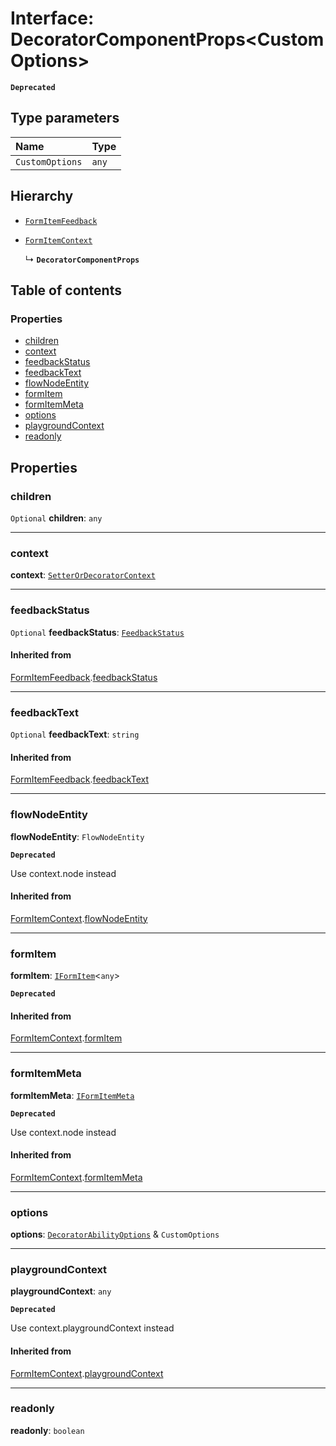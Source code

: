# Interface: DecoratorComponentProps\<CustomOptions>

**`Deprecated`**

## Type parameters

| Name | Type |
| :------ | :------ |
| `CustomOptions` | `any` |

## Hierarchy

* [`FormItemFeedback`](/auto-docs/form-core/interfaces/FormItemFeedback.md)

* [`FormItemContext`](/auto-docs/form-core/interfaces/FormItemContext.md)

  ↳ **`DecoratorComponentProps`**

## Table of contents

### Properties

* [children](/auto-docs/form-core/interfaces/DecoratorComponentProps.md#children)
* [context](/auto-docs/form-core/interfaces/DecoratorComponentProps.md#context)
* [feedbackStatus](/auto-docs/form-core/interfaces/DecoratorComponentProps.md#feedbackstatus)
* [feedbackText](/auto-docs/form-core/interfaces/DecoratorComponentProps.md#feedbacktext)
* [flowNodeEntity](/auto-docs/form-core/interfaces/DecoratorComponentProps.md#flownodeentity)
* [formItem](/auto-docs/form-core/interfaces/DecoratorComponentProps.md#formitem)
* [formItemMeta](/auto-docs/form-core/interfaces/DecoratorComponentProps.md#formitemmeta)
* [options](/auto-docs/form-core/interfaces/DecoratorComponentProps.md#options)
* [playgroundContext](/auto-docs/form-core/interfaces/DecoratorComponentProps.md#playgroundcontext)
* [readonly](/auto-docs/form-core/interfaces/DecoratorComponentProps.md#readonly)

## Properties

### children

`Optional` **children**: `any`

***

### context

**context**: [`SetterOrDecoratorContext`](/auto-docs/form-core/types/SetterOrDecoratorContext.md)

***

### feedbackStatus

`Optional` **feedbackStatus**: [`FeedbackStatus`](/auto-docs/form-core/types/FeedbackStatus.md)

#### Inherited from

[FormItemFeedback](/auto-docs/form-core/interfaces/FormItemFeedback.md).[feedbackStatus](/auto-docs/form-core/interfaces/FormItemFeedback.md#feedbackstatus)

***

### feedbackText

`Optional` **feedbackText**: `string`

#### Inherited from

[FormItemFeedback](/auto-docs/form-core/interfaces/FormItemFeedback.md).[feedbackText](/auto-docs/form-core/interfaces/FormItemFeedback.md#feedbacktext)

***

### flowNodeEntity

**flowNodeEntity**: `FlowNodeEntity`

**`Deprecated`**

Use context.node instead

#### Inherited from

[FormItemContext](/auto-docs/form-core/interfaces/FormItemContext.md).[flowNodeEntity](/auto-docs/form-core/interfaces/FormItemContext.md#flownodeentity)

***

### formItem

**formItem**: [`IFormItem`](/auto-docs/form-core/interfaces/IFormItem.md)<`any`>

**`Deprecated`**

#### Inherited from

[FormItemContext](/auto-docs/form-core/interfaces/FormItemContext.md).[formItem](/auto-docs/form-core/interfaces/FormItemContext.md#formitem)

***

### formItemMeta

**formItemMeta**: [`IFormItemMeta`](/auto-docs/form-core/interfaces/IFormItemMeta.md)

**`Deprecated`**

Use context.node instead

#### Inherited from

[FormItemContext](/auto-docs/form-core/interfaces/FormItemContext.md).[formItemMeta](/auto-docs/form-core/interfaces/FormItemContext.md#formitemmeta)

***

### options

**options**: [`DecoratorAbilityOptions`](/auto-docs/form-core/interfaces/DecoratorAbilityOptions.md) & `CustomOptions`

***

### playgroundContext

**playgroundContext**: `any`

**`Deprecated`**

Use context.playgroundContext instead

#### Inherited from

[FormItemContext](/auto-docs/form-core/interfaces/FormItemContext.md).[playgroundContext](/auto-docs/form-core/interfaces/FormItemContext.md#playgroundcontext)

***

### readonly

**readonly**: `boolean`
